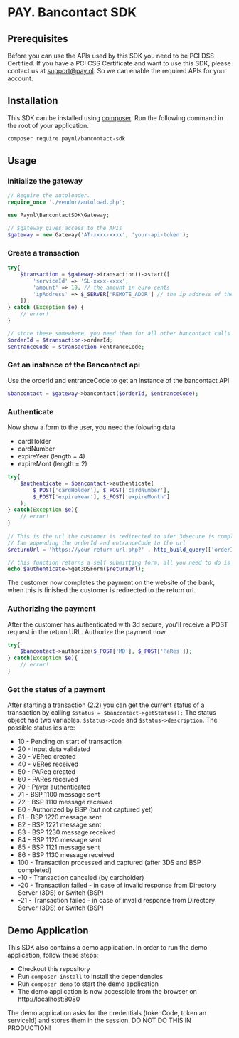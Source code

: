 # PAY. Bancontact SDK
## Prerequisites
Before you can use the APIs used by this SDK you need to be PCI DSS Certified.
If you have a PCI CSS Certificate and want to use this SDK, please contact us at support@pay.nl. So we can enable the required APIs for your account. 
## Installation
This SDK can be installed using [composer](https://getcomposer.org/). Run the following command in the root of your application.
```bash
composer require paynl/bancontact-sdk
```

## Usage
### Initialize the gateway
```php
// Require the autoloader.
require_once './vendor/autoload.php';

use Paynl\BancontactSDK\Gateway;

// $gateway gives access to the APIs
$gateway = new Gateway('AT-xxxx-xxxx', 'your-api-token');

```

### Create a transaction
```php
try{
    $transaction = $gateway->transaction()->start([
        'serviceId' => 'SL-xxxx-xxxx',
        'amount' => 10, // the amount in euro cents
        'ipAddress' => $_SERVER['REMOTE_ADDR'] // the ip address of the customer
    ]);
} catch (Exception $e) {
    // error!
}

// store these somewhere, you need them for all other bancontact calls
$orderId = $transaction->orderId; 
$entranceCode = $transaction->entranceCode;
```
### Get an instance of the Bancontact api
Use the orderId and entranceCode to get an instance of the bancontact API
```php
$bancontact = $gateway->bancontact($orderId, $entranceCode);
```

### Authenticate
Now show a form to the user, you need the folowing data
- cardHolder
- cardNumber
- expireYear (length = 4)
- expireMont (length = 2)

```php
try{
    $authenticate = $bancontact->authenticate(
        $_POST['cardHolder'], $_POST['cardNumber'], 
        $_POST['expireYear'], $_POST['expireMonth']
    );
} catch(Exception $e){
    // error!
}
 
// This is the url the customer is redirected to afer 3dsecure is complere.
// Iam appending the orderId and entranceCode to the url
$returnUrl = 'https://your-return-url.php?' . http_build_query(['orderId' => $orderId, 'entranceCode' => $entranceCode]);

// this function returns a self submitting form, all you need to do is echo it.
echo $authenticate->get3DSForm($returnUrl);
```
The customer now completes the payment on the website of the bank, when this is finished the customer is redirected to the return url.

### Authorizing the payment
After the customer has authenticated with 3d secure, you'll receive a POST request in the return URL.
Authorize the payment now.
```php
try{
    $bancontact->authorize($_POST['MD'], $_POST['PaRes']);
} catch(Exception $e){
    // error!
}
``` 

### Get the status of a payment
After starting a transaction (2.2) you can get the current status of a transaction by calling ```$status = $bancontact->getStatus();```
The status object had two variables. ```$status->code``` and ```$status->description```.
The possible status ids are:
- 10 - Pending on start of transaction
- 20 - Input data validated
- 30 - VEReq created
- 40 - VERes received
- 50 - PAReq created
- 60 - PARes received
- 70 - Payer authenticated
- 71 - BSP 1100 message sent
- 72 - BSP 1110 message received
- 80 - Authorized by BSP (but not captured yet)
- 81 - BSP 1220 message sent
- 82 - BSP 1221 message sent
- 83 - BSP 1230 message received
- 84 - BSP 1120 message sent
- 85 - BSP 1121 message sent
- 86 - BSP 1130 message received
- 100 - Transaction processed and captured (after 3DS and BSP completed)
- -10 - Transaction canceled (by cardholder)
- -20 - Transaction failed - in case of invalid response from Directory Server (3DS) or Switch (BSP)
- -21 - Transaction failed - in case of invalid response from Directory Server (3DS) or Switch (BSP)



## Demo Application
This SDK also contains a demo application.
In order to run the demo application, follow these steps:

- Checkout this repository
- Run ```composer install``` to install the dependencies
- Run ```composer demo``` to start the demo application
- The demo application is now accessible from the browser on http://localhost:8080

The demo application asks for the credentials (tokenCode, token an serviceId) and stores them in the session. DO NOT DO THIS IN PRODUCTION!
